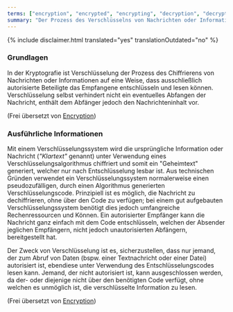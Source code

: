 ```yaml
---
terms: ["encryption", "encrypted", "encrypting", "decryption", "decrypted", "decrypting", "Verschlüsselung", "Entschlüsselung", "verschlüsseln", "entschlüsseln", "verschlüsselt", "entschlüsselt"]
summary: "Der Prozess des Verschlüsselns von Nachrichten oder Informationen, sodass ausschließlich autorisierte Instanzen diese entschlüsseln und lesen können"
---
```


{% include disclaimer.html translated="yes" translationOutdated="no" %}
### Grundlagen

>
In der Kryptografie ist Verschlüsselung der Prozess des Chiffrierens von Nachrichten oder Informationen auf eine Weise, dass ausschließlich autorisierte Beteiligte das Empfangene entschlüsseln und lesen können. Verschlüsselung selbst verhindert nicht ein eventuelles Abfangen der Nachricht, enthält dem Abfänger jedoch den Nachrichteninhalt vor.

(Frei übersetzt von [Encryption](https://en.wikipedia.org/wiki/Encryption))

### Ausführliche Informationen

>
Mit einem Verschlüsselungssystem wird die ursprüngliche Information oder Nachricht (*"Klartext"* genannt) unter Verwendung eines Verschlüsselungsalgorithmus chiffriert und somit ein "Geheimtext" generiert, welcher nur nach Entschlüsselung lesbar ist. Aus technischen Gründen verwendet ein Verschlüsselungssystem normalerweise einen pseudozufälligen, durch einen Algorithmus generierten Verschlüsselungscode. Prinzipiell ist es möglich, die Nachricht zu dechiffrieren, ohne über den Code zu verfügen; bei einem gut aufgebauten Verschlüsselungssystem benötigt dies jedoch umfangreiche Rechenressourcen und Können. Ein autorisierter Empfänger kann die Nachricht ganz einfach mit dem Code entschlüsseln, welchen der Absender jeglichen Empfängern, nicht jedoch unautorisierten Abfängern, bereitgestellt hat.

>
Der Zweck von Verschlüsselung ist es, sicherzustellen, dass nur jemand, der zum Abruf von Daten (bspw. einer Textnachricht oder einer Datei) autorisiert ist, ebendiese unter Verwendung des Entschlüsselungscodes lesen kann. Jemand, der nicht autorisiert ist, kann ausgeschlossen werden, da der- oder diejenige nicht über den benötigten Code verfügt, ohne welchen es unmöglich ist, die verschlüsselte Information zu lesen.

(Frei übersetzt von [Encryption](https://en.wikipedia.org/wiki/Encryption))
